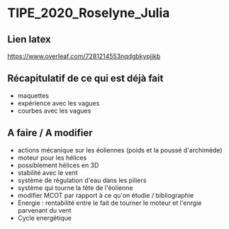 # TIPE_2020_Roselyne_Julia

## Lien latex
https://www.overleaf.com/7281214553nqdgbkypjjkb

## Récapitulatif de ce qui est déjà fait
- maquettes
- expérience avec les vagues
- courbes avec les vagues

## A faire / A modifier
- actions mécanique sur les éoliennes (poids et la poussé d'archimède)
- moteur pour les hélices
- possiblement hélices en 3D
- stabilité avec le vent
- système de régulation d'eau dans les piliers
- système qui tourne la tête de l'éolienne
- modifier MCOT par rapport à ce qu'on étudie / bibliographie
- Energie : rentabilité entre le fait de tourner le moteur et l'enrgie parvenant du vent
- Cycle energétique
